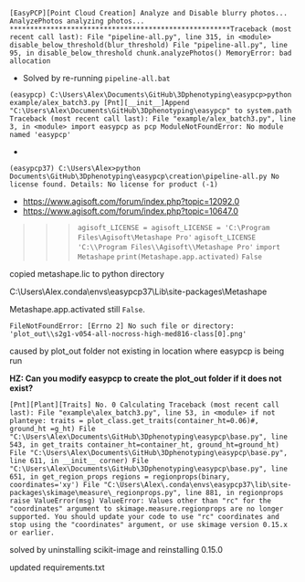`[EasyPCP][Point Cloud Creation] Analyze and Disable blurry photos...
AnalyzePhotos
analyzing photos... ******************************************************Traceback (most recent call last):
  File "pipeline-all.py", line 315, in <module>
    disable_below_threshold(blur_threshold)
  File "pipeline-all.py", line 95, in disable_below_threshold
    chunk.analyzePhotos()
MemoryError: bad allocation`

- Solved by re-running `pipeline-all.bat`



`(easypcp) C:\Users\Alex\Documents\GitHub\3Dphenotyping\easypcp>python example/alex_batch3.py
[Pnt][__init__]Append "C:\Users\Alex\Documents\GitHub\3Dphenotyping\easypcp" to system.path
Traceback (most recent call last):
  File "example/alex_batch3.py", line 3, in <module>
    import easypcp as pcp
ModuleNotFoundError: No module named 'easypcp'`

- 



`(easypcp37) C:\Users\Alex>python Documents\GitHub\3Dphenotyping\easypcp\creation\pipeline-all.py
No license found.
Details: No license for product (-1)`

- https://www.agisoft.com/forum/index.php?topic=12092.0
- https://www.agisoft.com/forum/index.php?topic=10647.0

>>> `agisoft_LICENSE = agisoft_LICENSE = 'C:\Program Files\Agisoft\Metashape Pro'`
>>> `agisoft_LICENSE`
>>> `'C:\\Program Files\\Agisoft\\Metashape Pro'`
>>> `import Metashape`
>>> `print(Metashape.app.activated)`
>>> `False`
>>
>>

copied metashape.lic to python directory 

C:\Users\Alex\.conda\envs\easypcp37\Lib\site-packages\Metashape

Metashape.app.activated still `False`.



`FileNotFoundError: [Errno 2] No such file or directory: 'plot_out\\s2g1-v054-all-nocross-high-med816-class[0].png'`

caused by plot_out folder not existing in location where easypcp is being run

**HZ: Can you modify easypcp to create the plot_out folder if it does not exist?**



`[Pnt][Plant][Traits] No. 0 Calculating
Traceback (most recent call last):
  File "example\alex_batch3.py", line 53, in <module>
    if not planteye: traits = plot_class.get_traits(container_ht=0.06)#, ground_ht =g_ht)
  File "C:\Users\Alex\Documents\GitHub\3Dphenotyping\easypcp\base.py", line 543, in get_traits
    container_ht=container_ht, ground_ht=ground_ht)
  File "C:\Users\Alex\Documents\GitHub\3Dphenotyping\easypcp\base.py", line 611, in __init__
    corner)
  File "C:\Users\Alex\Documents\GitHub\3Dphenotyping\easypcp\base.py", line 651, in get_region_props
    regions = regionprops(binary, coordinates='xy')
  File "C:\Users\Alex\.conda\envs\easypcp37\lib\site-packages\skimage\measure\_regionprops.py", line 881, in regionprops
    raise ValueError(msg)
ValueError: Values other than "rc" for the "coordinates" argument to skimage.measure.regionprops are no longer supported. You should update your code to use "rc" coordinates and stop using the "coordinates" argument, or use skimage version 0.15.x or earlier.`

solved by uninstalling scikit-image and reinstalling 0.15.0 

updated requirements.txt 
